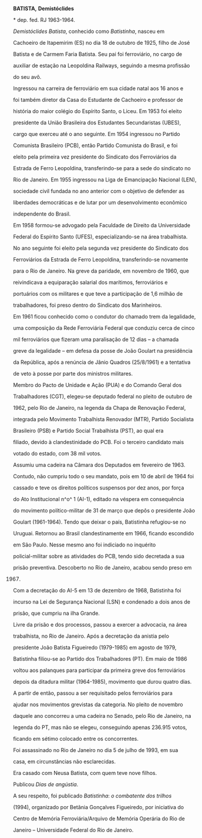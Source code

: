 **BATISTA,** **Demistóclides**



\* dep. fed. RJ 1963-1964.



*Demistóclides Batista*, conhecido como *Batistinha*, nasceu em

Cachoeiro de Itapemirim (ES) no dia 18 de outubro de 1925, filho de José

Batista e de Carmem Faria Batista. Seu pai foi ferroviário, no cargo de

auxiliar de estação na Leopoldina Railways, seguindo a mesma profissão

do seu avô.



Ingressou na carreira de ferroviário em sua cidade natal aos 16 anos e

foi também diretor da Casa do Estudante de Cachoeiro e professor de

história do maior colégio do Espírito Santo, o Liceu. Em 1953 foi eleito

presidente da União Brasileira dos Estudantes Secundaristas (UBES),

cargo que exerceu até o ano seguinte. Em 1954 ingressou no Partido

Comunista Brasileiro (PCB), então Partido Comunista do Brasil, e foi

eleito pela primeira vez presidente do Sindicato dos Ferroviários da

Estrada de Ferro Leopoldina, transferindo-se para a sede do sindicato no

Rio de Janeiro. Em 1955 ingressou na Liga de Emancipação Nacional (LEN),

sociedade civil fundada no ano anterior com o objetivo de defender as

liberdades democráticas e de lutar por um desenvolvimento econômico

independente do Brasil.



Em 1958 formou-se advogado pela Faculdade de Direito da Universidade

Federal do Espírito Santo (UFES), especializando-se na área trabalhista.

No ano seguinte foi eleito pela segunda vez presidente do Sindicato dos

Ferroviários da Estrada de Ferro Leopoldina, transferindo-se novamente

para o Rio de Janeiro. Na greve da paridade, em novembro de 1960, que

reivindicava a equiparação salarial dos marítimos, ferroviários e

portuários com os militares e que teve a participação de 1,6 milhão de

trabalhadores, foi preso dentro do Sindicato dos Marinheiros.



Em 1961 ficou conhecido como o condutor do chamado trem da legalidade,

uma composição da Rede Ferroviária Federal que conduziu cerca de cinco

mil ferroviários que fizeram uma paralisação de 12 dias – a chamada

greve da legalidade – em defesa da posse de João Goulart na presidência

da República, após a renúncia de Jânio Quadros (25/8/1961) e a tentativa

de veto à posse por parte dos ministros militares.



Membro do Pacto de Unidade e Ação (PUA) e do Comando Geral dos

Trabalhadores (CGT), elegeu-se deputado federal no pleito de outubro de

1962, pelo Rio de Janeiro, na legenda da Chapa de Renovação Federal,

integrada pelo Movimento Trabalhista Renovador (MTR), Partido Socialista

Brasileiro (PSB) e Partido Social Trabalhista (PST), ao qual era

filiado, devido à clandestinidade do PCB. Foi o terceiro candidato mais

votado do estado, com 38 mil votos.



Assumiu uma cadeira na Câmara dos Deputados em fevereiro de 1963.

Contudo, não cumpriu todo o seu mandato, pois em 10 de abril de 1964 foi

cassado e teve os direitos políticos suspensos por dez anos, por força

do Ato Institucional n^o^ 1 (AI-1), editado na véspera em consequência

do movimento político-militar de 31 de março que depôs o presidente João

Goulart (1961-1964). Tendo que deixar o país, Batistinha refugiou-se no

Uruguai. Retornou ao Brasil clandestinamente em 1966, ficando escondido

em São Paulo. Nesse mesmo ano foi indiciado no inquérito

policial-militar sobre as atividades do PCB, tendo sido decretada a sua

prisão preventiva. Descoberto no Rio de Janeiro, acabou sendo preso em

1967.



Com a decretação do AI-5 em 13 de dezembro de 1968, Batistinha foi

incurso na Lei de Segurança Nacional (LSN) e condenado a dois anos de

prisão, que cumpriu na ilha Grande.



Livre da prisão e dos processos, passou a exercer a advocacia, na área

trabalhista, no Rio de Janeiro. Após a decretação da anistia pelo

presidente João Batista Figueiredo (1979-1985) em agosto de 1979,

Batistinha filiou-se ao Partido dos Trabalhadores (PT). Em maio de 1986

voltou aos palanques para participar da primeira greve dos ferroviários

depois da ditadura militar (1964-1985), movimento que durou quatro dias.

A partir de então, passou a ser requisitado pelos ferroviários para

ajudar nos movimentos grevistas da categoria. No pleito de novembro

daquele ano concorreu a uma cadeira no Senado, pelo Rio de Janeiro, na

legenda do PT, mas não se elegeu, conseguindo apenas 236.915 votos,

ficando em sétimo colocado entre os concorrentes.



Foi assassinado no Rio de Janeiro no dia 5 de julho de 1993, em sua

casa, em circunstâncias não esclarecidas.



Era casado com Neusa Batista, com quem teve nove filhos.



Publicou *Dias de angústia*.



A seu respeito, foi publicado *Batistinha*: *o combatente dos trilhos*

(1994), organizado por Betânia Gonçalves Figueiredo, por iniciativa do

Centro de Memória Ferroviária/Arquivo de Memória Operária do Rio de

Janeiro – Universidade Federal do Rio de Janeiro.



